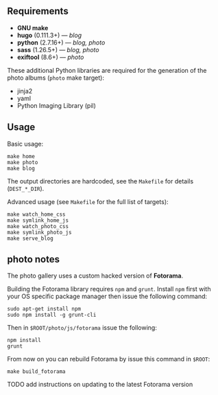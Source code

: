 Requirements
------------

* **GNU make**
* **hugo** (0.111.3+) — *blog*
* **python** (2.7.16+) — *blog, photo*
* **sass** (1.26.5+) — *blog, photo*
* **exiftool** (8.6+) — *photo*

These additional Python libraries are required for the generation of the photo
albums (`photo` make target):

* jinja2
* yaml
* Python Imaging Library (pil)


Usage
-----

Basic usage:

```
make home
make photo
make blog
```

The output directories are hardcoded, see the `Makefile` for details
(`DEST_*_DIR`).

Advanced usage (see `Makefile` for the full list of targets):

```
make watch_home_css
make symlink_home_js
make watch_photo_css
make symlink_photo_js
make serve_blog

```


photo notes
----------

The photo gallery uses a custom hacked version of **Fotorama**.

Building the Fotorama library requires `npm` and `grunt`. Install `npm` first
with your OS specific package manager then issue the following command:

```
sudo apt-get install npm
sudo npm install -g grunt-cli
```

Then in `$ROOT/photo/js/fotorama` issue the following:

```
npm install
grunt
```

From now on you can rebuild Fotorama by issue this command in `$ROOT`:

```
make build_fotorama
```

TODO add instructions on updating to the latest Fotorama version

